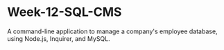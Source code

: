 # Week-12-SQL-CMS
A command-line application to manage a company's employee database, using Node.js, Inquirer, and MySQL.
